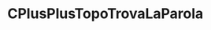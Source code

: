 # CPlusPlusTopoTrovaLaParola



                      
 

                   
                                   
                                
                       
                             
                        
                              

                           
                            
                             
                                
                                 
                                   
                         
                                                                                                                                                 
                                                                                                        
                                                                                                                  
                                                                                                           
                                                                                                                    
                                                                                                                       
                                                                                                         
                                                                                                             
                                                                                                       
                                                                                                                  
                                                                                                                       
                                                                                                                            
                                                                                                                          
   